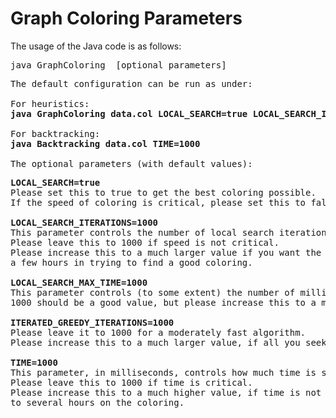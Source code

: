 <h1>Graph Coloring Parameters</h1>

The usage of the Java code is as follows:
<br>
<pre>
java GraphColoring <filename> [optional parameters]
</pre>

<pre>
The default configuration can be run as under:

For heuristics:
<b>java GraphColoring data.col LOCAL_SEARCH=true LOCAL_SEARCH_ITERATIONS=1000 LOCAL_SEARCH_MAX_TIME=1000 ITERATED_GREEDY_ITERATIONS=1000</b>

For backtracking:
<b>java Backtracking data.col TIME=1000</b>

The optional parameters (with default values):
<pre>
<b>LOCAL_SEARCH=true</b>
Please set this to true to get the best coloring possible.
If the speed of coloring is critical, please set this to false.

<b>LOCAL_SEARCH_ITERATIONS=1000</b>
This parameter controls the number of local search iterations.
Please leave this to 1000 if speed is not critical.
Please increase this to a much larger value if you want the code to spend 
a few hours in trying to find a good coloring.

<b>LOCAL_SEARCH_MAX_TIME=1000</b>
This parameter controls (to some extent) the number of milliseconds to spend on local search.
1000 should be a good value, but please increase this to a much larger value if time is not critical.

<b>ITERATED_GREEDY_ITERATIONS=1000</b>
Please leave it to 1000 for a moderately fast algorithm.
Please increase this to a much larger value, if all you seek is a good coloring as oppoosed to speed.

<b>TIME=1000</b>
This parameter, in milliseconds, controls how much time is spent on each k in the Backtracking algorithm.
Please leave this to 1000 if time is critical.
Please increase this to a much higher value, if time is not critical and you can spend several minutes 
to several hours on the coloring.
</pre>
